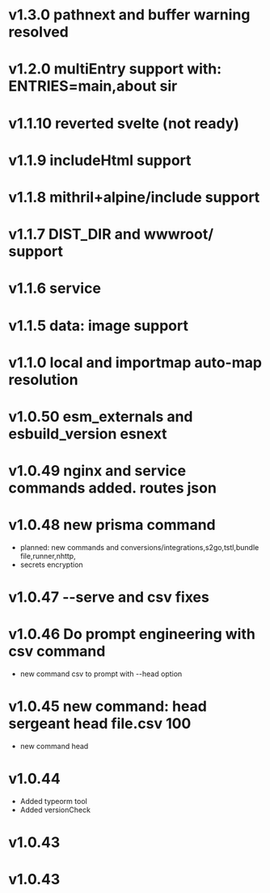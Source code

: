 # v1.3.0 pathnext and buffer warning resolved
# v1.2.0 multiEntry support with: ENTRIES=main,about sir
# v1.1.10 reverted svelte (not ready)
# v1.1.9 includeHtml support
# v1.1.8 mithril+alpine/include support
# v1.1.7 DIST_DIR and wwwroot/ support
# v1.1.6 service
# v1.1.5 data: image support

# v1.1.0 local and importmap auto-map resolution

# v1.0.50 esm_externals and esbuild_version esnext

# v1.0.49 nginx and service commands added. routes json

# v1.0.48 new prisma command
 - planned: new commands and conversions/integrations,s2go,tstl,bundle file,runner,nhttp,
 - secrets encryption

# v1.0.47 --serve and csv fixes

# v1.0.46 Do prompt engineering with csv command
* new command csv to prompt with --head option

# v1.0.45 new command: head   sergeant head file.csv 100
* new command head

# v1.0.44
* Added typeorm tool
* Added versionCheck

# v1.0.43

# v1.0.43

